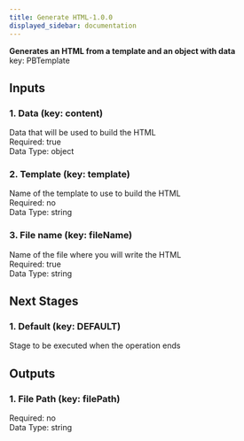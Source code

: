 ```yaml
---  
title: Generate HTML-1.0.0  
displayed_sidebar: documentation  
---  
```

**Generates an HTML from a template and an object with data**  
key: PBTemplate  
  
## Inputs  
### 1. Data (key: content)  
Data that will be used to build the HTML  
Required: true  
Data Type: object   
### 2. Template (key: template)  
Name of the template to use to build the HTML  
Required: no  
Data Type: string   
### 3. File name (key: fileName)  
Name of the file where you will write the HTML  
Required: true  
Data Type: string   
## Next Stages  
### 1. Default (key: DEFAULT)  
Stage to be executed when the operation ends  
## Outputs  
### 1. File Path (key: filePath)  
  
Required: no  
Data Type: string 
